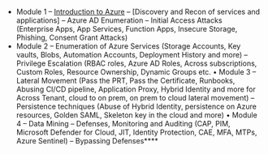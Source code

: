 
- Module 1
  – [Introduction to Azure]()
  – [Discovery and Recon of services and applications]
  – Azure AD Enumeration
  – Initial Access Attacks (Enterprise Apps, App Services, Function Apps, Insecure Storage, Phishing, Consent Grant Attacks)
- Module 2
  – Enumeration of Azure Services (Storage Accounts, Key vaults, Blobs, Automation Accounts, Deployment History and more)
–
Privilege Escalation (RBAC roles, Azure AD Roles, Across subscriptions, Custom Roles, Resource Ownership, Dynamic Groups etc.
•
Module 3
–
Lateral Movement (Pass
the PRT, Pass the Certificate, Runbooks, Abusing CI/CD pipeline, Application Proxy, Hybrid Identity and
more for Across Tenant, cloud to on prem, on prem to cloud lateral movement)
–
Persistence techniques (Abuse of Hybrid Identity, persistence on Azure resources, Golden SAML, Skeleton key in the cloud
and
more)
•
Module 4
–
Data Mining
–
Defenses, Monitoring and Auditing (CAP, PIM, Microsoft Defender for Cloud, JIT, Identity Protection, CAE, MFA, MTPs, Azure
Sentinel)
–
Bypassing Defenses****
